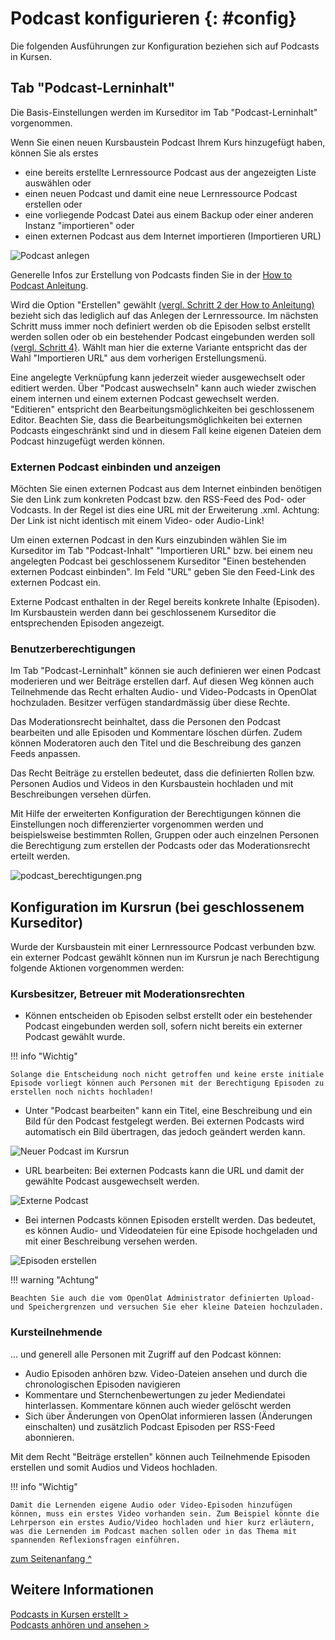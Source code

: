 # Podcast konfigurieren {: #config}

Die folgenden Ausführungen zur Konfiguration beziehen sich auf Podcasts in Kursen.

## Tab "Podcast-Lerninhalt"

Die Basis-Einstellungen werden im Kurseditor im Tab "Podcast-Lerninhalt" vorgenommen. 

Wenn Sie einen neuen Kursbaustein Podcast Ihrem Kurs hinzugefügt haben, können Sie als erstes

* eine bereits erstellte Lernressource Podcast aus der angezeigten Liste auswählen oder
* einen neuen Podcast und damit eine neue Lernressource Podcast erstellen oder
* eine vorliegende Podcast Datei aus einem Backup oder einer anderen Instanz "importieren" oder
* einen externen Podcast aus dem Internet importieren (Importieren URL)

![Podcast anlegen](assets/Pocast_anlegen1.jpg)

Generelle Infos zur Erstellung von Podcasts finden Sie in der [How to Podcast Anleitung](../../manual_how-to/podcast/podcast.de.md).

Wird die Option "Erstellen" gewählt [(vergl. Schritt 2 der How to Anleitung)](../../manual_how-to/podcast/podcast.de.md) bezieht sich das lediglich auf das Anlegen der Lernressource. Im nächsten Schritt muss immer noch definiert werden ob die Episoden selbst erstellt werden sollen oder ob ein bestehender Podcast eingebunden werden soll [(vergl. Schritt 4)](../../manual_how-to/podcast/podcast.de.md). Wählt man hier die externe Variante entspricht das der Wahl "Importieren URL" aus dem vorherigen Erstellungsmenü. 

Eine angelegte Verknüpfung kann jederzeit wieder ausgewechselt oder editiert werden. Über "Podcast auswechseln" kann auch wieder zwischen einem internen und einem externen Podcast gewechselt werden. 
"Editieren" entspricht den Bearbeitungsmöglichkeiten bei geschlossenem Editor. Beachten Sie, dass die Bearbeitungsmöglichkeiten bei externen Podcasts eingeschränkt sind und in diesem Fall keine eigenen Dateien dem Podcast hinzugefügt werden können. 


### Externen Podcast einbinden und anzeigen

Möchten Sie einen externen Podcast aus dem Internet einbinden benötigen Sie den Link zum konkreten Podcast bzw. den RSS-Feed des Pod- oder Vodcasts. In der Regel ist dies eine URL mit der Erweiterung .xml. Achtung: Der Link ist nicht identisch mit einem Video- oder Audio-Link!

Um einen externen Podcast in den Kurs einzubinden wählen Sie im Kurseditor im Tab "Podcast-Inhalt" "Importieren URL" bzw. bei einem neu angelegten Podcast bei geschlossenem Kurseditor "Einen bestehenden externen Podcast einbinden".
Im Feld "URL" geben Sie den Feed-Link des externen Podcast ein.  

Externe Podcast enthalten in der Regel bereits konkrete Inhalte (Episoden). Im Kursbaustein werden dann bei geschlossenem Kurseditor die entsprechenden Episoden angezeigt.


### Benutzerberechtigungen

Im Tab "Podcast-Lerninhalt" können sie auch definieren wer einen Podcast moderieren und wer Beiträge erstellen darf. Auf diesen Weg können auch Teilnehmende das Recht erhalten Audio- und Video-Podcasts in OpenOlat hochzuladen. Besitzer verfügen standardmässig über diese Rechte. 

Das Moderationsrecht beinhaltet, dass die Personen den Podcast bearbeiten und alle Episoden und Kommentare löschen dürfen. Zudem können Moderatoren auch den Titel und die Beschreibung des ganzen Feeds anpassen. 

Das Recht Beiträge zu erstellen bedeutet, dass die definierten Rollen bzw. Personen Audios und Videos in den Kursbaustein hochladen und mit Beschreibungen versehen dürfen. 

Mit Hilfe der erweiterten Konfiguration der Berechtigungen können die Einstellungen noch differenzierter vorgenommen werden und beispielsweise bestimmten Rollen, Gruppen oder auch einzelnen Personen die Berechtigung zum erstellen der Podcasts oder das Moderationsrecht erteilt werden. 

![podcast_berechtigungen.png](assets/erstellen_erweiterte_Konfig.png)


## Konfiguration im Kursrun (bei geschlossenem Kurseditor)

Wurde der Kursbaustein mit einer Lernressource Podcast verbunden bzw. ein externer Podcast gewählt können nun im Kursrun je nach Berechtigung folgende Aktionen vorgenommen werden:

### Kursbesitzer, Betreuer mit Moderationsrechten 

* Können entscheiden ob Episoden selbst erstellt oder ein bestehender Podcast eingebunden werden soll, sofern nicht bereits ein externer Podcast gewählt wurde.

!!! info "Wichtig"

    Solange die Entscheidung noch nicht getroffen und keine erste initiale Episode vorliegt können auch Personen mit der Berechtigung Episoden zu erstellen noch nichts hochladen!  

* Unter "Podcast bearbeiten" kann ein Titel, eine Beschreibung und ein Bild für den Podcast festgelegt werden. Bei externen Podcasts wird automatisch ein Bild übertragen, das jedoch geändert werden kann. 

![Neuer Podcast im Kursrun](assets/Podcast1.jpg)

* URL bearbeiten: Bei externen Podcasts kann die URL und damit der gewählte Podcast ausgewechselt werden.

![Externe Podcast](assets/Podcast2.jpg)

* Bei internen Podcasts können Episoden erstellt werden. Das bedeutet, es können Audio- und Videodateien für eine Episode hochgeladen und mit einer Beschreibung versehen werden. 

![Episoden erstellen](assets/Podcast3.jpg)

!!! warning "Achtung"

    Beachten Sie auch die vom OpenOlat Administrator definierten Upload- und Speichergrenzen und versuchen Sie eher kleine Dateien hochzuladen.

### Kursteilnehmende

... und generell alle Personen mit Zugriff auf den Podcast können: 

* Audio Episoden anhören bzw. Video-Dateien ansehen und durch die chronologischen Episoden navigieren
* Kommentare und Sternchenbewertungen zu jeder Mediendatei hinterlassen. Kommentare können auch wieder gelöscht werden
* Sich über Änderungen von OpenOlat informieren lassen (Änderungen einschalten) und zusätzlich  Podcast Episoden per RSS-Feed abonnieren. 

Mit dem Recht "Beiträge erstellen" können auch Teilnehmende Episoden erstellen und somit Audios und Videos hochladen. 

!!! info "Wichtig"

    Damit die Lernenden eigene Audio oder Video-Episoden hinzufügen können, muss ein erstes Video vorhanden sein. Zum Beispiel könnte die Lehrperson ein erstes Audio/Video hochladen und hier kurz erläutern, was die Lernenden im Podcast machen sollen oder in das Thema mit spannenden Reflexionsfragen einführen.



[zum Seitenanfang ^](#config)


## Weitere Informationen

[Podcasts in Kursen erstellt >](../../manual_how-to/podcast/podcast.de.md)<br>
[Podcasts anhören und ansehen >](../learningresources/Podcast_listen_and_watch.de.md)<br>


